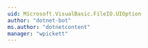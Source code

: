 ```yaml
---
uid: Microsoft.VisualBasic.FileIO.UIOption
author: "dotnet-bot"
ms.author: "dotnetcontent"
manager: "wpickett"
---
```

